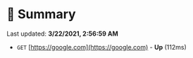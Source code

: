 # 📖 Summary
Last updated: **3/22/2021, 2:56:59 AM**

- `GET` [https://google.com](https://google.com) - **Up** (112ms)
